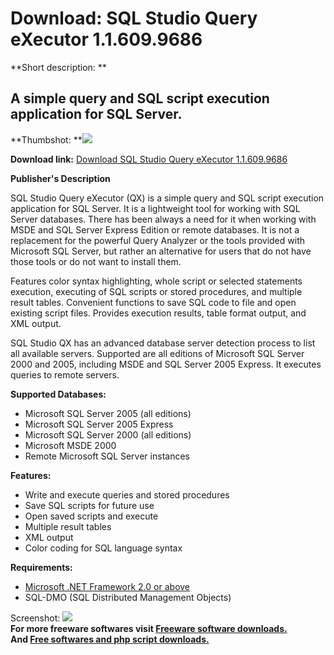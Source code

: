 # Download: SQL Studio Query eXecutor 1.1.609.9686

**Short description: **

## A simple query and SQL script execution application for SQL Server.

  
**Thumbshot: **![](http://www.freewarefiles.com/screenshot/sqlstudioqx_md.gif)   
  
**Download link:** [Download SQL Studio Query eXecutor 1.1.609.9686](http://freesoftwares.boysofts.com/SQL-Studio-Query-EXecutor_program_23219.html)  
  

**Publisher's Description**  
  

SQL Studio Query eXecutor (QX) is a simple query and SQL script execution
application for SQL Server. It is a lightweight tool for working with SQL
Server databases. There has been always a need for it when working with MSDE
and SQL Server Express Edition or remote databases. It is not a replacement
for the powerful Query Analyzer or the tools provided with Microsoft SQL
Server, but rather an alternative for users that do not have those tools or do
not want to install them.

Features color syntax highlighting, whole script or selected statements
execution, executing of SQL scripts or stored procedures, and multiple result
tables. Convenient functions to save SQL code to file and open existing script
files. Provides execution results, table format output, and XML output.

SQL Studio QX has an advanced database server detection process to list all
available servers. Supported are all editions of Microsoft SQL Server 2000 and
2005, including MSDE and SQL Server 2005 Express. It executes queries to
remote servers.

**Supported Databases:**

  * Microsoft SQL Server 2005 (all editions) 
  * Microsoft SQL Server 2005 Express 
  * Microsoft SQL Server 2000 (all editions) 
  * Microsoft MSDE 2000 
  * Remote Microsoft SQL Server instances 

**Features:**

  * Write and execute queries and stored procedures 
  * Save SQL scripts for future use 
  * Open saved scripts and execute 
  * Multiple result tables 
  * XML output 
  * Color coding for SQL language syntax 

**Requirements:**

  * [Microsoft .NET Framework 2.0 or above](http://www.freewarefiles.com/program_10_108_16026.html)
  * SQL-DMO (SQL Distributed Management Objects) 

  
  
Screenshot: ![](http://www.freewarefiles.com/screenshot/sqlstudioqx.gif)  
**For more freeware softwares visit [Freeware software downloads.](http://freesoftwares.boysofts.com/)**   
**And [Free softwares and php script downloads.](http://www.boysofts.com/)**

